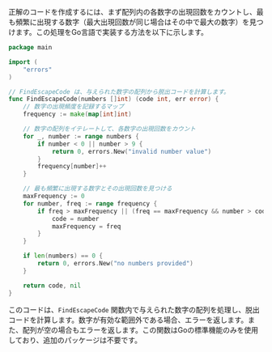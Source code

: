 正解のコードを作成するには、まず配列内の各数字の出現回数をカウントし、最も頻繁に出現する数字（最大出現回数が同じ場合はその中で最大の数字）を見つけます。この処理をGo言語で実装する方法を以下に示します。

```go
package main

import (
	"errors"
)

// FindEscapeCode は、与えられた数字の配列から脱出コードを計算します。
func FindEscapeCode(numbers []int) (code int, err error) {
	// 数字の出現頻度を記録するマップ
	frequency := make(map[int]int)

	// 数字の配列をイテレートして、各数字の出現回数をカウント
	for _, number := range numbers {
		if number < 0 || number > 9 {
			return 0, errors.New("invalid number value")
		}
		frequency[number]++
	}

	// 最も頻繁に出現する数字とその出現回数を見つける
	maxFrequency := 0
	for number, freq := range frequency {
		if freq > maxFrequency || (freq == maxFrequency && number > code) {
			code = number
			maxFrequency = freq
		}
	}

	if len(numbers) == 0 {
		return 0, errors.New("no numbers provided")
	}

	return code, nil
}
```

このコードは、`FindEscapeCode` 関数内で与えられた数字の配列を処理し、脱出コードを計算します。数字が有効な範囲外である場合、エラーを返します。また、配列が空の場合もエラーを返します。この関数はGoの標準機能のみを使用しており、追加のパッケージは不要です。
